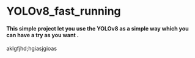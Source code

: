 # YOLOv8_fast_running
#### This simple project let you use the YOLOv8 as a simple way which you can have a try as you want .
aklgfjhd;hgiasjgioas
